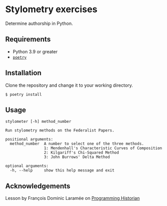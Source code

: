 # Stylometry exercises

Determine authorship in Python.

## Requirements

* Python 3.9 or greater
* [`poetry`](https://python-poetry.org/)

## Installation

Clone the repository and change it to your working directory.

```console
$ poetry install
```

## Usage

```console
stylometer [-h] method_number

Run stylometry methods on the Federalist Papers.

positional arguments:
  method_number  A number to select one of the three methods.
                 1: Mendenhall's Characteristic Curves of Composition
                 2: Kilgariff's Chi-Squared Method
                 3: John Burrows' Delta Method

optional arguments:
  -h, --help     show this help message and exit
```

## Acknowledgements

Lesson by François Dominic Laramée on [Programming Historian](https://programminghistorian.org/en/lessons/introduction-to-stylometry-with-python)
